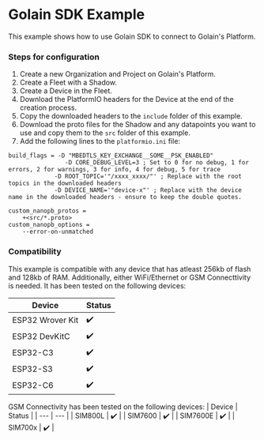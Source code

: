 # Golain SDK Example

This example shows how to use Golain SDK to connect to Golain's Platform.


### Steps for configuration

1. Create a new Organization and Project on Golain's Platform.
2. Create a Fleet with a Shadow.
3. Create a Device in the Fleet.
4. Download the PlatformIO headers for the Device at the end of the creation process.
5. Copy the downloaded headers to the `include` folder of this example.
6. Download the proto files for the Shadow and any datapoints you want to use and copy them to the `src` folder of this example.
7. Add the following lines to the `platformio.ini` file:

```
build_flags = -D "MBEDTLS_KEY_EXCHANGE__SOME__PSK_ENABLED"
				-D CORE_DEBUG_LEVEL=3 ; Set to 0 for no debug, 1 for errors, 2 for warnings, 3 for info, 4 for debug, 5 for trace
			 -D ROOT_TOPIC='"/xxxx_xxxx/"' ; Replace with the root topics in the downloaded headers
			 -D DEVICE_NAME='"device-x"' ; Replace with the device name in the downloaded headers - ensure to keep the double quotes.

custom_nanopb_protos = 
	+<src/*.proto>
custom_nanopb_options = 
	--error-on-unmatched
```

### Compatibility

This example is compatible with any device that has atleast 256kb of flash and 128kb of RAM. 
Additionally, either WiFi/Ethernet or GSM Connecttivity is needed.
It has been tested on the following devices:

| Device | Status |
| --- | --- |
| ESP32 Wrover Kit | :heavy_check_mark: |
| ESP32 DevKitC | :heavy_check_mark: |
| ESP32-C3 | :heavy_check_mark: |
| ESP32-S3 | :heavy_check_mark: |
| ESP32-C6 | :heavy_check_mark: |

GSM Connectivity has been tested on the following devices:
| Device | Status |
| --- | --- |
| SIM800L | :heavy_check_mark: |
| SIM7600 | :heavy_check_mark: |
| SIM7600E | :heavy_check_mark: |
| SIM700x | :heavy_check_mark: |